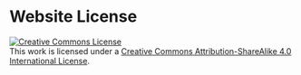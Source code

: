 
<!-- If you find Latent-shift useful for your work please cite: -->
<!-- ``` -->
<!-- @article{xx -->
<!--   author    = {xx}, -->
<!--   title     = {xx}, -->
<!--   journal   = {xx}, -->
<!--   year      = {xx}, -->
<!-- } -->
<!-- ``` -->

# Website License
<a rel="license" href="http://creativecommons.org/licenses/by-sa/4.0/"><img alt="Creative Commons License" style="border-width:0" src="https://i.creativecommons.org/l/by-sa/4.0/88x31.png" /></a><br />This work is licensed under a <a rel="license" href="http://creativecommons.org/licenses/by-sa/4.0/">Creative Commons Attribution-ShareAlike 4.0 International License</a>.
